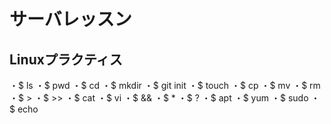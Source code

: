 # サーバレッスン
Linuxプラクティス
-----------------
・$ ls
・$ pwd
・$ cd
・$ mkdir
・$ git init
・$ touch
・$ cp
・$ mv
・$ rm
・$ >
・$ >>
・$ cat
・$ vi
・$ &&
・$ *
・$ ?
・$ apt
・$ yum
・$ sudo
・$ echo
